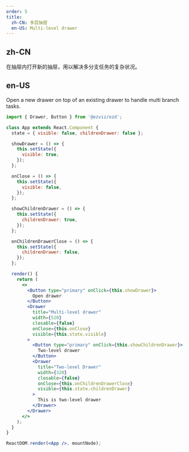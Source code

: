 ```yaml
---
order: 5
title:
  zh-CN: 多层抽屉
  en-US: Multi-level drawer
---
```


## zh-CN

在抽屉内打开新的抽屉，用以解决多分支任务的复杂状况。

## en-US

Open a new drawer on top of an existing drawer to handle multi branch tasks.

```jsx
import { Drawer, Button } from '@ezviz/ezd';

class App extends React.Component {
  state = { visible: false, childrenDrawer: false };

  showDrawer = () => {
    this.setState({
      visible: true,
    });
  };

  onClose = () => {
    this.setState({
      visible: false,
    });
  };

  showChildrenDrawer = () => {
    this.setState({
      childrenDrawer: true,
    });
  };

  onChildrenDrawerClose = () => {
    this.setState({
      childrenDrawer: false,
    });
  };

  render() {
    return (
      <>
        <Button type="primary" onClick={this.showDrawer}>
          Open drawer
        </Button>
        <Drawer
          title="Multi-level drawer"
          width={520}
          closable={false}
          onClose={this.onClose}
          visible={this.state.visible}
        >
          <Button type="primary" onClick={this.showChildrenDrawer}>
            Two-level drawer
          </Button>
          <Drawer
            title="Two-level Drawer"
            width={320}
            closable={false}
            onClose={this.onChildrenDrawerClose}
            visible={this.state.childrenDrawer}
          >
            This is two-level drawer
          </Drawer>
        </Drawer>
      </>
    );
  }
}

ReactDOM.render(<App />, mountNode);
```

<style>
[data-theme="dark"] .site-multi-level-drawer-footer {
  border-top: 1px solid #303030;
  background: #1f1f1f;
}
</style>
